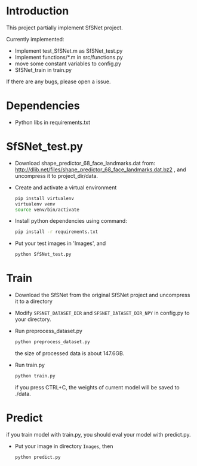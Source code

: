 # Introduction
This project partially implement SfSNet project. 

Currently implemented:
* Implement test_SfSNet.m as SfSNet_test.py
* Implement functions/*.m in src/functions.py
* move some constant variables to config.py 
* SfSNet_train in train.py

If there are any bugs, please open a issue.

# Dependencies
* Python libs in requirements.txt

# SfSNet_test.py
* Download shape_predictor_68_face_landmarks.dat from:
http://dlib.net/files/shape_predictor_68_face_landmarks.dat.bz2 , 
and uncompress it to project_dir/data.

* Create and activate a virtual environment
    ```bash
    pip install virtualenv
    virtualenv venv
    source venv/bin/activate
    ```
* Install python dependencies using command:
    ```bash
    pip install -r requirements.txt
    ```
* Put your test images in 'Images', and 
    ```bash
    python SfSNet_test.py
    ```

# Train
* Download the SfSNet from the original SfSNet project and
uncompress it to a directory

* Modify `SFSNET_DATASET_DIR` and `SFSNET_DATASET_DIR_NPY` in 
config.py to your directory.

* Run preprocess_dataset.py
    ```bash
    python preprocess_dataset.py
    ```
    the size of processed data is about 147.6GB.

* Run train.py
    ```bash
    python train.py
    ```
    if you press CTRL+C, the weights of current model will be 
    saved to ./data.
    
# Predict

if you train model with train.py, you should eval 
your model with predict.py.

* Put your image in directory `Images`, then
    ```bash
    python predict.py
    ```